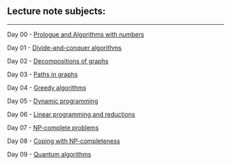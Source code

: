 Lecture note subjects:
----------------------
----------------------

Day 00 - [Prologue and Algorithms with numbers](https://docs.google.com/presentation/d/1V2KbO9IdDtzs0sMqoiz7ITJtAusQHJGWoSbDz19jY-s/edit?usp=sharing)

Day 01 - [Divide-and-conquer algorithms](https://docs.google.com/presentation/d/1mviSsK_wBD-hldNeI_KHysepVeNXdYLY0X_HL1Nc2BM/edit?usp=sharing)

Day 02 - [Decompositions of graphs](https://docs.google.com/presentation/d/18KEDFrUtT2RjH8Zf5sdV-Ku1U8I1-VhueUdl6egizkQ/edit?usp=sharing)

Day 03 - [Paths in graphs](https://docs.google.com/presentation/d/1huX1BkcAbzKjbGMzHpWGfaDpt8aHky5kDqCSztVlQqg/edit?usp=sharing)

Day 04 - [Greedy algorithms](https://docs.google.com/presentation/d/12N8leHLGuWSPYcdQlFUdjcXjm5rl0oIoWvPM_KMTU4c/edit?usp=sharing)

Day 05 - [Dynamic programming](https://docs.google.com/presentation/d/13Y4Z5RVfHEE7rh1cOF14EYILA1TKN00YIkZYdgaYyh0/edit?usp=sharing)

Day 06 - [Linear programming and reductions](https://docs.google.com/presentation/d/1PU8MvbIcxyZfx6hrnbP1nbEod88TLWEgnxh31hjWXiw/edit?usp=sharing)

Day 07 - [NP-complete problems](https://docs.google.com/presentation/d/1ny3cthh5hMseJhcyi3EpvEGgqhj7S0LHpfhnaT5j3UE/edit?usp=sharing)

Day 08 - [Coping with NP-completeness](https://docs.google.com/presentation/d/15zxiRq4Bl-072f1CSQGD7TREF_FtmTmvyhH8vwv9nVw/edit?usp=sharing)

Day 09 - [Quantum algorithms](https://docs.google.com/presentation/d/16LT8dKNw9fXhIEJkzDdTPTn0nlMHneQISn-ubFKkAsY/edit?usp=sharing)

